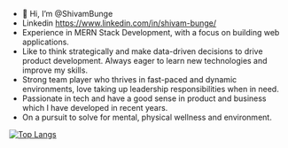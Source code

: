 - 👋 Hi, I’m @ShivamBunge
- Linkedin https://www.linkedin.com/in/shivam-bunge/
- Experience in MERN Stack Development, with a focus on building web applications. 
- Like to think strategically and make data-driven decisions to drive product development. Always eager to 
 learn new technologies and improve my skills.
- Strong team player who thrives in fast-paced and dynamic environments, love taking up leadership 
 responsibilities when in need.
- Passionate in tech and have a good sense in product and business which I have developed in recent years.
- On a pursuit to solve for mental, physical wellness and environment.

[![Top Langs](https://github-readme-stats-git-masterrstaa-rickstaa.vercel.app/api/top-langs/?username=ShivamBunge&theme=dracula)](https://github.com/anuraghazra/github-readme-stats)
<!---
ShivamBunge/ShivamBunge is a ✨ special ✨ repository because its `README.md` (this file) appears on your GitHub profile.
You can click the Preview link to take a look at your changes.
--->
